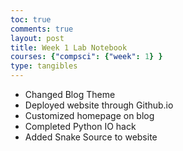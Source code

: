 ```yaml
---
toc: true
comments: true
layout: post
title: Week 1 Lab Notebook
courses: {"compsci": {"week": 1} }
type: tangibles
---
```


- Changed Blog Theme
- Deployed website through Github.io
- Customized homepage on blog
- Completed Python IO hack
- Added Snake Source to website